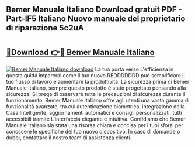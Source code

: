 ## Bemer Manuale Italiano Download gratuit PDF - Part-IF5 Italiano Nuovo manuale del proprietario di riparazione 5c2uA

# <h2><a href="http://dfafe5.blite.top/?on=Bemer+Manuale+Italiano">🔗Download 👉🔴 Bemer Manuale Italiano</a></h2>

[![Bemer Manuale Italiano download](https://i.imgur.com/lujVjoI.png)](http://dfafe5.blite.top/?on=Bemer+Manuale+Italiano)
La tua porta verso L'efficienza in questa guida imparerai come il tuo nuovo REDDDDDDD può semplificare il tuo flusso di lavoro e aumentare la produttività. La sicurezza prima di Bemer Manuale Italiano, sempre questo prodotto è stato progettato pensando alla sicurezza. Si prega di osservare tutte le precauzioni di sicurezza durante il funzionamento. Bemer Manuale Italiano offre agli utenti una vasta gamma di funzionalità avanzate, tra cui autenticazione biometrica, integrazione della Casa Intelligente, aggiornamenti automatici e consigli personalizzati, tutti accessibili tramite L'interfaccia elegante e intuitiva. Confidiamo che Bemer Manuale Italiano sia stata una risorsa chiara e concisa per i tuoi sforzi per conoscere le specifiche del tuo nuovo dispositivo. In caso di domande o dubbi, contattare il nostro team di assistenza clienti.
